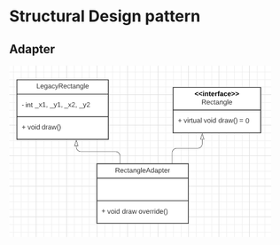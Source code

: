 # Structural Design pattern 

##  Adapter

![alt text](https://github.com/hancockyang/cpp_practice/blob/main/Design_Pattern/Structural/Adapter.PNG)
